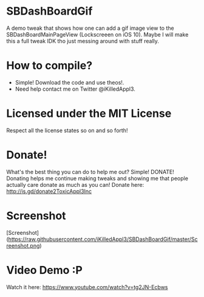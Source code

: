 # SBDashBoardGif
A demo tweak that shows how one can add a gif image view to the SBDashBoardMainPageView (Lockscreeen on iOS 10).
Maybe I will make this a full tweak IDK tho just messing around with stuff really.

# How to compile?
- Simple! Download the code and use theos!.
- Need help contact me on Twitter @iKilledAppl3.

# Licensed under the MIT License
Respect all the license states so on and so forth!

# Donate!
What's the best thing you can do to help me out?
Simple! DONATE!
Donating helps me continue making tweaks and showing me that people actually care donate as much as you can!
Donate here: http://is.gd/donate2ToxicAppl3Inc

# Screenshot
[Screenshot] (https://raw.githubusercontent.com/iKilledAppl3/SBDashBoardGif/master/Screenshot.png)

# Video Demo  :P
Watch it here: https://www.youtube.com/watch?v=tg2JN-Ecbws
